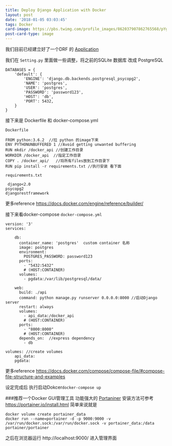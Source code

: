 ```yaml
---
title: Deploy Django Application with Docker
layout: post
date: '2018-01-05 03:03:45'
tags: Docker
card-image: https://pbs.twimg.com/profile_images/862037907862765568/pYgBswUk_400x400.jpg
post-card-type: image
---
```



我们目前已经建立好了一个DRF 的 [Application](https://github.com/zengtian006/Django-REST-framework)

我们在 `Setting.py` 里面做一些调整，将之前的SQLite 数据库 改成 PostgreSQL
```
DATABASES = {
    'default': {
        'ENGINE': 'django.db.backends.postgresql_psycopg2',
        'NAME': 'postgres',
        'USER': 'postgres',
        'PASSWORD': 'password123',
        'HOST': 'db',
        'PORT': 5432,
    }
}
```

接下来是 Dockerfile 和 docker-compose.yml

`Dockerfile`
```
FROM python:3.6.2  //拉 python 的image下来
ENV PYTHONUNBUFFERED 1 //Avoid getting unwanted buffering
RUN mkdir /docker_api //创建工作目录
WORKDIR /docker_api  //指定工作目录
COPY . /docker_api/   //将所有files放到工作目录下
RUN pip install -r requirements.txt //执行安装 看下面
```
`requirements.txt`
```
 django<2.0
psycopg2
djangorestframework
```
更多reference  https://docs.docker.com/engine/reference/builder/

接下来看docker-compose
`docker-compose.yml`
```
version: '3'
services:

    db:
      container_name: 'postgres'  custom container 名称
      image: postgres
      environment:
        POSTGRES_PASSWORD: password123
      ports:
        - "5432:5432"
        # (HOST:CONTAINER)
      volumes:
        - pgdata:/var/lib/postgresql/data/

    web:
      build: ./api
      command: python manage.py runserver 0.0.0.0:8000 //启动Django server
      restart: always
      volumes:
        - api_data:/docker_api
        # (HOST:CONTAINER)
      ports:
        - "8000:8000"
        # (HOST:CONTAINER)
      depends_on:  //express dependency
        - db

volumes: //create volumes
    api_data:
    pgdata:
```
更多reference  https://docs.docker.com/compose/compose-file/#compose-file-structure-and-examples

设定完成后 执行启动Dokcer`docker-compose up`

###推荐一个Docker GUI管理工具
功能强大的 [Portaniner](https://github.com/portainer/portainer)
安装方法可参考 https://portainer.io/install.html
简单来说就是
```
docker volume create portainer_data
docker run --name=portainer -d -p 9000:9000 -v /var/run/docker.sock:/var/run/docker.sock -v portainer_data:/data portainer/portainer
```
之后在浏览器运行 http://localhost:9000/	进入管理界面
